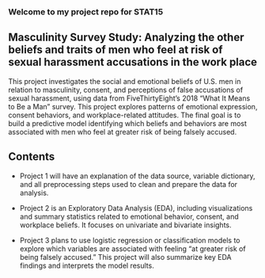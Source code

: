 ### Welcome to my project repo for STAT15

## Masculinity Survey Study: Analyzing the other beliefs and traits of men who feel at risk of sexual harassment accusations in the work place

This project investigates the social and emotional beliefs of U.S. men in relation to masculinity, consent, and perceptions of false accusations of sexual harassment, using data from FiveThirtyEight’s 2018 “What It Means to Be a Man” survey. 
This project explores patterns of emotional expression, consent behaviors, and workplace-related attitudes. 
The final goal is to build a predictive model identifying which beliefs and behaviors are most associated with men who feel at greater risk of being falsely accused. 



## Contents

-  Project 1 will have an explanation of the data source, variable dictionary, and all preprocessing steps used to clean and prepare the data for analysis.

-  Project 2 is an Exploratory Data Analysis (EDA), including visualizations and summary statistics related to emotional behavior, consent, and workplace beliefs. It focuses on univariate and bivariate insights.

-  Project 3 plans to use logistic regression or classification models to explore which variables are associated with feeling “at greater risk of being falsely accused.” This project will also summarize key EDA findings and interprets the model results.

